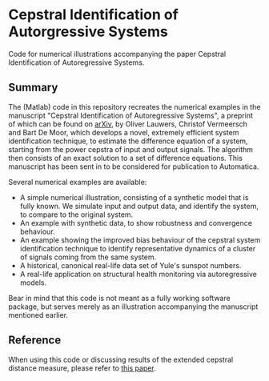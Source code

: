 # Cepstral Identification of Autorgressive Systems
Code for numerical illustrations accompanying the paper Cepstral Identification of Autoregressive Systems.
## Summary
The (Matlab) code in this repository recreates the numerical examples in the manuscript "Cepstral Identification of Autoregressive Systems", a preprint of which can be found on [arXiv](placeholder), by Oliver Lauwers, Christof Vermeersch and Bart De Moor, which develops a novel, extremely efficient system identification technique, to estimate the difference equation of a system, starting from the power cepstra of input and output signals. The algorithm then consists of an exact solution to a set of difference equations.
This manuscript has been sent in to be considered for publication to Automatica.

Several numerical examples are available:
 - A simple numerical illustration, consisting of a synthetic model that is fully known. We simulate input and output data, and identify the system, to compare to the original system.
 - An example with synthetic data, to show robustness and convergence behaviour. 
 - An example showing the improved bias behaviour of the cepstral system identification technique to identify representative dynamics of a cluster of signals coming from the same system.
 - A historical, canonical real-life data set of Yule's sunspot numbers.
 - A real-life application on structural health monitoring via autoregressive models.

Bear in mind that this code is not meant as a fully working software package, but serves merely as an illustration accompanying the manuscript mentioned earlier.

## Reference
When using this code or discussing results of the extended cepstral distance measure, please refer to [this paper](placeholder).
